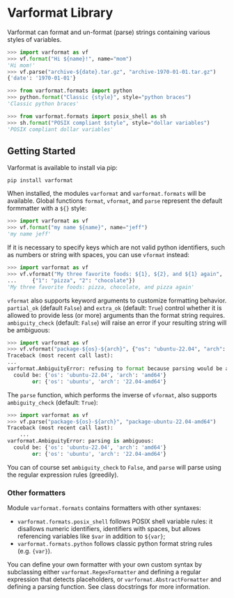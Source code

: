 # Varformat Library
Varformat can format and un-format (parse) strings containing various styles of variables.
```python
>>> import varformat as vf
>>> vf.format("Hi ${name}!", name="mom")
'Hi mom!'
>>> vf.parse("archive-${date}.tar.gz", "archive-1970-01-01.tar.gz")
{'date': '1970-01-01'}

>>> from varformat.formats import python
>>> python.format("Classic {style}", style="python braces")
'Classic python braces'

>>> from varformat.formats import posix_shell as sh
>>> sh.format("POSIX compliant $style", style="dollar variables")
'POSIX compliant dollar variables'

```

## Getting Started
Varformat is available to install via pip:
```
pip install varformat
```

When installed, the modules `varformat` and `varformat.formats` will be available. Global functions `format`, `vformat`, and `parse` represent the default formmatter with a `${}` style:
```python
>>> import varformat as vf
>>> vf.format("my name ${name}", name="jeff")
'my name jeff'

```

If it is necessary to specify keys which are not valid python identifiers, such as numbers or string with spaces, you can use `vformat` instead:
```python
>>> import varformat as vf
>>> vf.vformat("My three favorite foods: ${1}, ${2}, and ${1} again",
...     {"1": "pizza", "2": "chocolate"})
'My three favorite foods: pizza, chocolate, and pizza again'

```

`vformat` also supports keyword arguments to customize formatting behavior. `partial_ok` (default `False`) and `extra_ok` (default: `True`) control whether it is allowed to provide less (or more) arguments than the format string requires. `ambiguity_check` (default: `False`) will raise an error if your resulting string will be ambiguous:
```python
>>> import varformat as vf
>>> vf.vformat("package-${os}-${arch}", {"os": "ubuntu-22.04", "arch": "amd64"}, ambiguity_check=True)
Traceback (most recent call last):
...
varformat.AmbiguityError: refusing to format because parsing would be ambiguous:
  could be: {'os': 'ubuntu-22.04', 'arch': 'amd64'}
        or: {'os': 'ubuntu', 'arch': '22.04-amd64'}

```

The `parse` function, which performs the inverse of `vformat`, also supports `ambiguity_check` (default: `True`):
```python
>>> import varformat as vf
>>> vf.parse("package-${os}-${arch}", "package-ubuntu-22.04-amd64")
Traceback (most recent call last):
    ...
varformat.AmbiguityError: parsing is ambiguous:
  could be: {'os': 'ubuntu-22.04', 'arch': 'amd64'}
        or: {'os': 'ubuntu', 'arch': '22.04-amd64'}

```

You can of course set `ambiguity_check` to `False`, and `parse` will parse using the regular expression rules (greedily).

### Other formatters
Module `varformat.formats` contains formatters with other syntaxes:
- `varformat.formats.posix_shell` follows POSIX shell variable rules: it disallows numeric identifiers, identifiers with spaces, but allows referencing variables like `$var` in addition to `${var}`;
- `varformat.formats.python` follows classic python format string rules (e.g. `{var}`).

You can define your own formatter with your own custom syntax by subclassing either `varformat.RegexFormatter` and defining a regular expression that detects placeholders, or `varformat.AbstractFormatter` and defining a parsing function. See class docstrings for more information.
